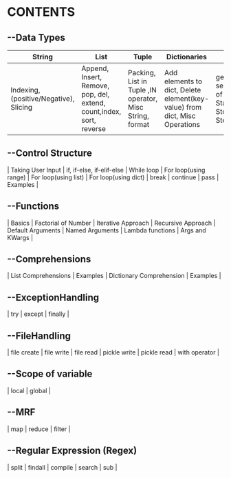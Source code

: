 # CONTENTS
 ## --Data Types
 
   | String  | List | Tuple | Dictionaries | Range | Set |
   | ------- | ---- | ----- | ------ | ------ | ----- |
   | Indexing, (positive/Negative), Slicing | Append, Insert, Remove, pop, del, extend, count,index, sort, reverse | Packing, List in Tuple ,IN operator, Misc String, format | Add elements to dict, Delete element(key-value) from dict, Misc Operations | generate a series/sequence of numbers, Start (include) : Stop(exclude) : Step count | add, union, intersectipn, skip |

 ## --Control Structure
 | Taking User Input | if, if-else, if-elif-else | While loop | For loop(using range) | For loop(using list) | For loop(using dict) | break | continue | pass | Examples |
 
 ## --Functions
 | Basics | Factorial of Number | Iterative Approach | Recursive Approach | Default Arguments | Named Arguments | Lambda functions | Args and KWargs |
 
 ## --Comprehensions
 | List Comprehensions | Examples | Dictionary Comprehension | Examples |

## --ExceptionHandling
| try | except | finally |

## --FileHandling
| file create | file write | file read | pickle write | pickle read | with operator |

## --Scope of variable
| local | global |

## --MRF
| map | reduce | filter |

## --Regular Expression (Regex)
| split | findall | compile | search | sub |

